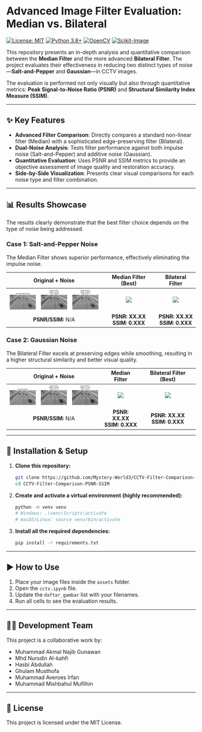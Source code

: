 # Advanced Image Filter Evaluation: Median vs. Bilateral

[![License: MIT](https://img.shields.io/badge/License-MIT-yellow.svg)](https://opensource.org/licenses/MIT) [![Python 3.8+](https://img.shields.io/badge/python-3.8+-blue.svg)](https://www.python.org/downloads/) [![OpenCV](https://img.shields.io/badge/OpenCV-4.x-blue.svg)](https://opencv.org/) [![Scikit-Image](https://img.shields.io/badge/scikit--image-0.19+-blue.svg)](https://scikit-image.org/)

This repository presents an in-depth analysis and quantitative comparison between the **Median Filter** and the more advanced **Bilateral Filter**. The project evaluates their effectiveness in reducing two distinct types of noise—**Salt-and-Pepper** and **Gaussian**—in CCTV images.

The evaluation is performed not only visually but also through quantitative metrics: **Peak Signal-to-Noise Ratio (PSNR)** and **Structural Similarity Index Measure (SSIM)**.

---

## ✨ Key Features

- **Advanced Filter Comparison**: Directly compares a standard non-linear filter (Median) with a sophisticated edge-preserving filter (Bilateral).
- **Dual-Noise Analysis**: Tests filter performance against both impulse noise (Salt-and-Pepper) and additive noise (Gaussian).
- **Quantitative Evaluation**: Uses PSNR and SSIM metrics to provide an objective assessment of image quality and restoration accuracy.
- **Side-by-Side Visualization**: Presents clear visual comparisons for each noise type and filter combination.

---

## 📊 Results Showcase

The results clearly demonstrate that the best filter choice depends on the type of noise being addressed.

### Case 1: Salt-and-Pepper Noise
The Median Filter shows superior performance, effectively eliminating the impulse noise.

| Original + Noise | Median Filter (Best) | Bilateral Filter |
| :---: | :---: | :---: |
| <img src="assets/sp_noise.png" width="250"> | <img src="assets/sp_median_result.png" width="250"> | <img src="assets/sp_bilateral_result.png" width="250"> |
| **PSNR/SSIM:** N/A | **PSNR: XX.XX** <br> **SSIM: 0.XXX** | **PSNR: XX.XX** <br> **SSIM: 0.XXX** |

### Case 2: Gaussian Noise
The Bilateral Filter excels at preserving edges while smoothing, resulting in a higher structural similarity and better visual quality.

| Original + Noise | Median Filter | Bilateral Filter (Best) |
| :---: | :---: | :---: |
| <img src="assets/gaussian_noise.png" width="250"> | <img src="assets/gaussian_median_result.png" width="250"> | <img src="assets/gaussian_bilateral_result.png" width="250"> |
| **PSNR/SSIM:** N/A | **PSNR: XX.XX** <br> **SSIM: 0.XXX** | **PSNR: XX.XX** <br> **SSIM: 0.XXX** |
---

## 🚀 Installation & Setup

1.  **Clone this repository:**
    ```bash
    git clone https://github.com/Mystery-World3/CCTV-Filter-Comparison-PSNR-SSIM.git
    cd CCTV-Filter-Comparison-PSNR-SSIM
    ```

2.  **Create and activate a virtual environment (highly recommended):**
    ```bash
    python -m venv venv
    # Windows: .\venv\Scripts\activate
    # macOS/Linux: source venv/bin/activate
    ```

3.  **Install all the required dependencies:**
    ```bash
    pip install -r requirements.txt
    ```

---

## ▶️ How to Use

1.  Place your image files inside the `assets` folder.
2.  Open the `cctv.ipynb` file.
3.  Update the `daftar_gambar` list with your filenames.
4.  Run all cells to see the evaluation results.

---

## 🧑‍💻 Development Team

This project is a collaborative work by:
* Muhammad Akmal Najib Gunawan
* Mhd Nursdin Al-kahfi
* Hasbi Abdullah
* Ghulam Musthofa
* Muhammad Averoes Irfan
* Muhammad Mishbahul Muflihin

---

## 📄 License

This project is licensed under the MIT License.

